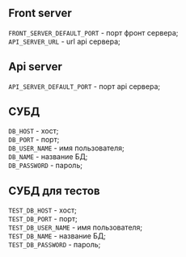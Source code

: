 ## Front server

`FRONT_SERVER_DEFAULT_PORT` - порт фронт сервера;  
`API_SERVER_URL` - url api сервера;  

## Api server

`API_SERVER_DEFAULT_PORT` - порт api сервера;   

## СУБД

`DB_HOST` - хост;  
`DB_PORT` - порт;  
`DB_USER_NAME` - имя пользователя;  
`DB_NAME` - название БД;  
`DB_PASSWORD` - пароль; 

## СУБД для тестов

`TEST_DB_HOST` - хост;  
`TEST_DB_PORT` - порт;  
`TEST_DB_USER_NAME` - имя пользователя;  
`TEST_DB_NAME` - название БД;  
`TEST_DB_PASSWORD` - пароль;  
